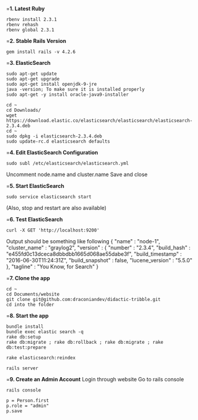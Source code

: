 =**1. Latest Ruby**

```
rbenv install 2.3.1
rbenv rehash
rbenv global 2.3.1
```

=**2. Stable Rails Version**
```
gem install rails -v 4.2.6
```

=**3. ElasticSearch**
```
sudo apt-get update
sudo apt-get upgrade
sudo apt-get install openjdk-9-jre
java -version; To make sure it is installed properly
sudo apt-get -y install oracle-java9-installer

cd ~
cd Downloads/
wget https://download.elastic.co/elasticsearch/elasticsearch/elasticsearch-2.3.4.deb
cd ~
sudo dpkg -i elasticsearch-2.3.4.deb
sudo update-rc.d elasticsearch defaults
```

=**4. Edit ElasticSearch Configuration**
```
sudo subl /etc/elasticsearch/elasticsearch.yml
```
Uncomment node.name and cluster.name
Save and close

=**5. Start ElasticSearch**
```
sudo service elasticsearch start
```
(Also, stop and restart are also available)

=**6. Test ElasticSearch**
```
curl -X GET 'http://localhost:9200'
```
Output should be something like following
{
  "name" : "node-1",
  "cluster_name" : "graylog2",
  "version" : {
    "number" : "2.3.4",
    "build_hash" : "e455fd0c13dceca8dbbdbb1665d068ae55dabe3f",
    "build_timestamp" : "2016-06-30T11:24:31Z",
    "build_snapshot" : false,
    "lucene_version" : "5.5.0"
  },
  "tagline" : "You Know, for Search"
}

=**7. Clone the app**
```
cd ~
cd Documents/website
git clone git@github.com:draconiandev/didactic-tribble.git
cd into the folder
```

=**8. Start the app**
```
bundle install
bundle exec elastic search -q
rake db:setup
rake db:migrate ; rake db:rollback ; rake db:migrate ; rake db:test:prepare

rake elasticsearch:reindex

rails server
```

=**9. Create an Admin Account**
Login through website
Go to rails console
```
rails console

p = Person.first
p.role = "admin"
p.save
```
